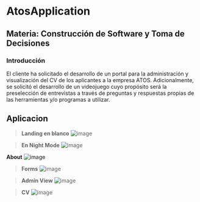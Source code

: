 # **AtosApplication**

## **Materia:** Construcción de Software y Toma de Decisiones

### Introducción

El cliente ha solicitado el desarrollo de un portal para la administración y visualización del CV de los aplicantes a la empresa ATOS. Adicionalmente, se solicitó el desarrollo de un videojuego cuyo propósito será la preselección de entrevistas a través de preguntas y respuestas propias de las herramientas y/o programas a utilizar.


## Aplicacion
>  **Landing en blanco**
> ![image](https://res.cloudinary.com/dxzqahpnn/image/upload/v1655196216/gamestart_wwpfig.png)

> **En Night Mode**
> ![image](https://res.cloudinary.com/dxzqahpnn/image/upload/v1655196838/Landing_Page_zux3lu.png)

**About**
![image](https://res.cloudinary.com/dxzqahpnn/image/upload/v1655197405/About_quabk9.png)

> **Forms**
> ![image](https://res.cloudinary.com/dxzqahpnn/image/upload/v1655196827/forms_tjobgx.png)

>**Admin View**
>![image](https://res.cloudinary.com/dxzqahpnn/image/upload/v1655196826/AdminView_t6m1np.png)

>**CV**
>![image](https://res.cloudinary.com/dxzqahpnn/image/upload/v1655196827/CV_dybnw3.png)

